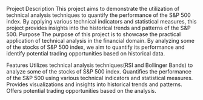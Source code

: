 Project Description
This project aims to demonstrate the utilization of technical analysis techniques to quantify the performance of the S&P 500 index. By applying various technical indicators and statistical measures, this project provides insights into the historical trends and patterns of the S&P 500.
Purpose
The purpose of this project is to showcase the practical application of technical analysis in the financial domain. By analyzing some of the stocks of S&P 500 index, we aim to quantify its performance and identify potential trading opportunities based on historical data.

Features
Utilizes technical analysis techniques(RSI and Bollinger Bands) to analyze some of the stocks of S&P 500 index.
Quantifies the performance of the S&P 500 using various technical indicators and statistical measures.
Provides visualizations and insights into historical trends and patterns.
Offers potential trading opportunities based on the analysis.